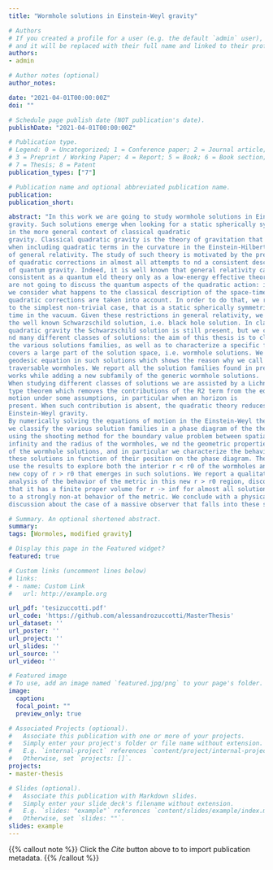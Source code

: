 ```yaml
---
title: "Wormhole solutions in Einstein-Weyl gravity"

# Authors
# If you created a profile for a user (e.g. the default `admin` user), write the username (folder name) here 
# and it will be replaced with their full name and linked to their profile.
authors:
- admin

# Author notes (optional)
author_notes:

date: "2021-04-01T00:00:00Z"
doi: ""

# Schedule page publish date (NOT publication's date).
publishDate: "2021-04-01T00:00:00Z"

# Publication type.
# Legend: 0 = Uncategorized; 1 = Conference paper; 2 = Journal article;
# 3 = Preprint / Working Paper; 4 = Report; 5 = Book; 6 = Book section;
# 7 = Thesis; 8 = Patent
publication_types: ["7"]

# Publication name and optional abbreviated publication name.
publication: 
publication_short: 

abstract: "In this work we are going to study wormhole solutions in Einstein-Weyl
gravity. Such solutions emerge when looking for a static spherically symmetric metric in the vacuum, 
in the more general context of classical quadratic
gravity. Classical quadratic gravity is the theory of gravitation that comes out
when including quadratic terms in the curvature in the Einstein-Hilbert action
of general relativity. The study of such theory is motivated by the presence
of quadratic corrections in almost all attempts to nd a consistent description
of quantum gravity. Indeed, it is well known that general relativity can be
consistent as a quantum eld theory only as a low-energy effective theory. We
are not going to discuss the quantum aspects of the quadratic action: instead,
we consider what happens to the classical description of the space-time when
quadratic corrections are taken into account. In order to do that, we restrict
to the simplest non-trivial case, that is a static spherically symmetric space-
time in the vacuum. Given these restrictions in general relativity, we have
the well known Schwarzschild solution, i.e. black hole solution. In classical
quadratic gravity the Schwarzschild solution is still present, but we can also
nd many different classes of solutions: the aim of this thesis is to classify
the various solutions families, as well as to characterize a specific family that
covers a large part of the solution space, i.e. wormhole solutions. We solve the
geodesic equation in such solutions which shows the reason why we call them
traversable wormholes. We report all the solution families found in previous
works while adding a new subfamily of the generic wormhole solutions.
When studying different classes of solutions we are assisted by a Lichnerowicz-
type theorem which removes the contributions of the R2 term from the equations of 
motion under some assumptions, in particular when an horizon is
present. When such contribution is absent, the quadratic theory reduces to
Einstein-Weyl gravity.
By numerically solving the equations of motion in the Einstein-Weyl theory,
we classify the various solution families in a phase diagram of the theory. By
using the shooting method for the boundary value problem between spatial
infinity and the radius of the wormholes, we nd the geometric properties
of the wormhole solutions, and in particular we characterize the behavior of
these solutions in function of their position on the phase diagram. Then we
use the results to explore both the interior r < r0 of the wormholes and the
new copy of r > r0 that emerges in such solutions. We report a qualitative
analysis of the behavior of the metric in this new r > r0 region, discovering
that it has a finite proper volume for r -> inf for almost all solutions, due
to a strongly non-at behavior of the metric. We conclude with a physical
discussion about the case of a massive observer that falls into these solutions."

# Summary. An optional shortened abstract.
summary: 
tags: [Wormoles, modified gravity]

# Display this page in the Featured widget?
featured: true

# Custom links (uncomment lines below)
# links:
# - name: Custom Link
#   url: http://example.org

url_pdf: 'tesizuccotti.pdf'
url_code: 'https://github.com/alessandrozuccotti/MasterThesis'
url_dataset: ''
url_poster: ''
url_project: ''
url_slides: ''
url_source: ''
url_video: ''

# Featured image
# To use, add an image named `featured.jpg/png` to your page's folder. 
image:
  caption: 
  focal_point: ""
  preview_only: true

# Associated Projects (optional).
#   Associate this publication with one or more of your projects.
#   Simply enter your project's folder or file name without extension.
#   E.g. `internal-project` references `content/project/internal-project/index.md`.
#   Otherwise, set `projects: []`.
projects:
- master-thesis

# Slides (optional).
#   Associate this publication with Markdown slides.
#   Simply enter your slide deck's filename without extension.
#   E.g. `slides: "example"` references `content/slides/example/index.md`.
#   Otherwise, set `slides: ""`.
slides: example
---
```


{{% callout note %}}
Click the *Cite* button above to to import publication metadata.
{{% /callout %}}
